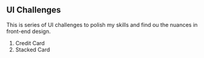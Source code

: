 ## UI Challenges
This is series of UI challenges to polish my skills and find ou the nuances in front-end design. 


1. Credit Card 
2. Stacked Card
